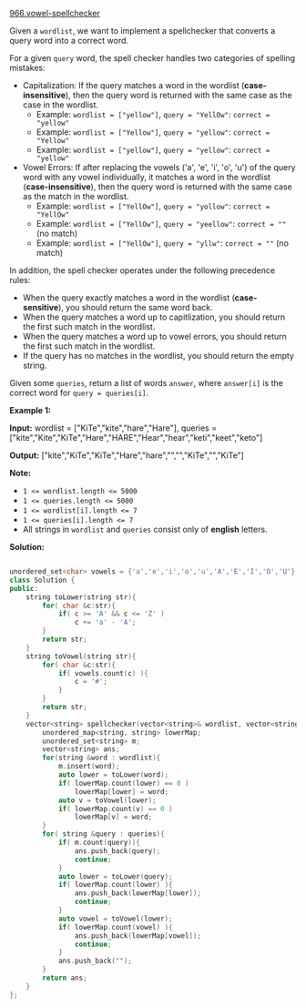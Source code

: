 [966.vowel-spellchecker](https://leetcode.com/problems/vowel-spellchecker/)  

Given a `wordlist`, we want to implement a spellchecker that converts a query word into a correct word.

For a given `query` word, the spell checker handles two categories of spelling mistakes:

*   Capitalization: If the query matches a word in the wordlist (**case-insensitive**), then the query word is returned with the same case as the case in the wordlist.
    *   Example: `wordlist = ["yellow"]`, `query = "YellOw"`: `correct = "yellow"`
    *   Example: `wordlist = ["Yellow"]`, `query = "yellow"`: `correct = "Yellow"`
    *   Example: `wordlist = ["yellow"]`, `query = "yellow"`: `correct = "yellow"`
*   Vowel Errors: If after replacing the vowels ('a', 'e', 'i', 'o', 'u') of the query word with any vowel individually, it matches a word in the wordlist (**case-insensitive**), then the query word is returned with the same case as the match in the wordlist.
    *   Example: `wordlist = ["YellOw"]`, `query = "yollow"`: `correct = "YellOw"`
    *   Example: `wordlist = ["YellOw"]`, `query = "yeellow"`: `correct = ""` (no match)
    *   Example: `wordlist = ["YellOw"]`, `query = "yllw"`: `correct = ""` (no match)

In addition, the spell checker operates under the following precedence rules:

*   When the query exactly matches a word in the wordlist (**case-sensitive**), you should return the same word back.
*   When the query matches a word up to capitlization, you should return the first such match in the wordlist.
*   When the query matches a word up to vowel errors, you should return the first such match in the wordlist.
*   If the query has no matches in the wordlist, you should return the empty string.

Given some `queries`, return a list of words `answer`, where `answer[i]` is the correct word for `query = queries[i]`.

**Example 1:**

  
**Input:** wordlist = \["KiTe","kite","hare","Hare"\], queries = \["kite","Kite","KiTe","Hare","HARE","Hear","hear","keti","keet","keto"\]
  
**Output:** \["kite","KiTe","KiTe","Hare","hare","","","KiTe","","KiTe"\]

**Note:**

*   `1 <= wordlist.length <= 5000`
*   `1 <= queries.length <= 5000`
*   `1 <= wordlist[i].length <= 7`
*   `1 <= queries[i].length <= 7`
*   All strings in `wordlist` and `queries` consist only of **english** letters.  



**Solution:**  

```cpp

unordered_set<char> vowels = {'a','e','i','o','u','A','E','I','O','U'};
class Solution {
public:
    string toLower(string str){
        for( char &c:str){
            if( c >= 'A' && c <= 'Z' )
                c += 'a' - 'A';
        }
        return str;
    }
    string toVowel(string str){
        for( char &c:str){
            if( vowels.count(c) ){
                c = '#';
            }
        }
        return str;
    }
    vector<string> spellchecker(vector<string>& wordlist, vector<string>& queries) {
        unordered_map<string, string> lowerMap;
        unordered_set<string> m;
        vector<string> ans;
        for(string &word : wordlist){
            m.insert(word);
            auto lower = toLower(word);
            if( lowerMap.count(lower) == 0 )
                lowerMap[lower] = word;
            auto v = toVowel(lower);
            if( lowerMap.count(v) == 0 )
                lowerMap[v] = word;
        }
        for( string &query : queries){
            if( m.count(query)){
                ans.push_back(query);
                continue;
            }
            auto lower = toLower(query);
            if( lowerMap.count(lower) ){
                ans.push_back(lowerMap[lower]);
                continue;
            }
            auto vowel = toVowel(lower);
            if( lowerMap.count(vowel) ){
                ans.push_back(lowerMap[vowel]);
                continue;
            }
            ans.push_back("");
        }
        return ans;
    }
};
```
      